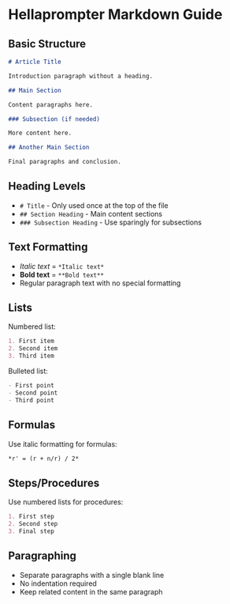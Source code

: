 # Hellaprompter Markdown Guide

## Basic Structure
```markdown
# Article Title

Introduction paragraph without a heading.

## Main Section

Content paragraphs here.

### Subsection (if needed)

More content here.

## Another Main Section

Final paragraphs and conclusion.
```

## Heading Levels
- `# Title` - Only used once at the top of the file
- `## Section Heading` - Main content sections
- `### Subsection Heading` - Use sparingly for subsections

## Text Formatting
- *Italic text* = `*Italic text*`
- **Bold text** = `**Bold text**`
- Regular paragraph text with no special formatting

## Lists
Numbered list:
```markdown
1. First item
2. Second item
3. Third item
```

Bulleted list:
```markdown
- First point
- Second point
- Third point
```

## Formulas
Use italic formatting for formulas:
```markdown
*r' = (r + n/r) / 2*
```

## Steps/Procedures
Use numbered lists for procedures:
```markdown
1. First step
2. Second step
3. Final step
```

## Paragraphing
- Separate paragraphs with a single blank line
- No indentation required
- Keep related content in the same paragraph